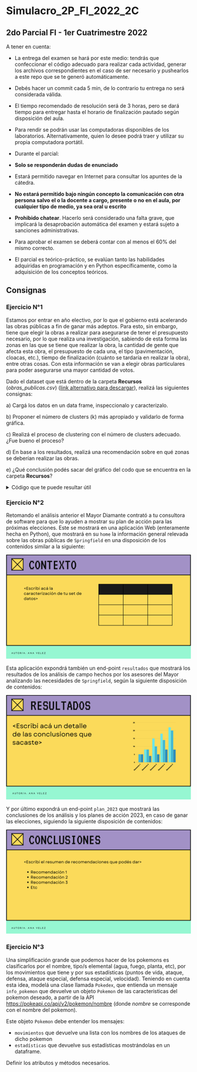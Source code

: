 # Simulacro_2P_FI_2022_2C

## 2do Parcial FI - 1er Cuatrimestre 2022
A tener en cuenta:

* La entrega del examen se hará por este medio: tendrás que confeccionar el código adecuado para realizar cada actividad, generar los archivos correspondientes en el caso de ser necesario y pushearlos a este repo que se te generó automáticamente.

* Debés hacer un commit cada 5 min, de lo contrario tu entrega no será considerada válida.

* El tiempo recomendado de resolución será de 3 horas, pero se dará tiempo para entregar hasta el horario de finalización pautado según disposición del aula.

* Para rendir se podrán usar las computadoras disponibles de los laboratorios. Alternativamente, quien lo desee podrá traer y utilizar su propia computadora portátil.

* Durante el parcial:
 - **Solo se responderán dudas de enunciado**
 
 - Estará permitido navegar en Internet para consultar los apuntes de la cátedra.
 
 - **No estará permitido bajo ningún concepto la comunicación con otra persona salvo el o la docente a cargo, presente o no en el aula, por cualquier tipo de medio, ya sea oral u escrito**


* **Prohibido chatear**. Hacerlo será considerado una falta grave, que implicará la desaprobación automática del examen y estará sujeto a sanciones administrativas.

* Para aprobar el examen se deberá contar con al menos el 60% del mismo correcto.

* El parcial es teórico-práctico, se evalúan tanto las habilidades adquiridas en programación y en Python específicamente, como la adquisición de los conceptos teóricos. 


## Consignas

### Ejercicio N°1
Estamos por entrar en año electivo, por lo que el gobierno está acelerando las obras públicas a fin de ganar más adeptos. Para esto, sin embargo, tiene que elegir la obras a realizar para asegurarse de tener el presupuesto necesario, por lo que realiza una investigación, sabiendo de esta forma las zonas en las que se tiene que realizar la obra, la cantidad de gente que afecta esta obra, el presupuesto de cada una, el tipo (pavimentación, cloacas, etc.), tiempo de finalización (cuánto se tardaría en realizar la obra), entre otras cosas. Con esta información se van a elegir obras particulares para poder asegurarse una mayor cantidad de votos.

Dado el dataset que está dentro de la carpeta **Recursos** (*obras_publicas.csv*) ([link alternativo para descargar](https://drive.google.com/file/d/1-z94J9TH7Vr-SomcSHRjJWgRE6kKiU7-/view?usp=sharing)), realizá las siguientes consignas:

a) Cargá los datos en un data frame, inspeccionalo y caracterizalo.

b) Proponer el número de clusters (k) más apropiado y validarlo de forma gráfica.

c) Realizá el proceso de clustering con el número de clusters adecuado. ¿Fue bueno el proceso?

d) En base a los resultados, realizá una recomendación sobre en qué zonas se deberían realizar las obras.

e) ¿Qué conclusión podés sacar del gráfico del codo que se encuentra en la carpeta **Recursos**?

<details>
  <summary>Código que te puede resultar útil</summary>

  > Bibliotecas
  ```python
  import pandas as pd
  import seaborn as sns
  from sklearn.preprocessing import StandardScaler
  from sklearn.cluster import KMeans, DBSCAN
  from sklearn.metrics import silhouette_samples, silhouette_score
  import matplotlib.pyplot as plt 
  import matplotlib.cm as cm 
  import numpy as np
  from scipy import stats
  ```

  > Gráficos (salvo silhouette)
  ```python
  # Ejemplo con el heatmap para ver los valores no nulos
  # Justo antes de realizar un gráfico, deciden el tamaño de la imagen
  plt.figure(figsize=(a,b)) # siendo a el ancho y b el largo
  no_nulls = sns.heatmap(df.isnull(), cmap='viridis')
  figure = no_nulls.get_figure()    
  figure.savefig('ruta_donde_guardar_la_imagen/imagen.png', dpi=300) # La imagen puede ser .png o .jpg

  # Si se van a realizar más de un gráfico en la misma imagen la sintaxis sería:
  plt.figure(figsize=(a,b))
  variable = sns.método1()
  variable = sns.método2()
  .
  .
  .
  variable = sns.métodoN()
  figure = variable.get_figure()    
  figure.savefig('ruta_donde_guardar_la_imagen/imagen.png', dpi=300) # La imagen puede ser .png o .jpg
  # Es decir, a la misma variable le vamos superponiendo los gráficos.
  ```
  
  > Distribución
  
  ```python
  sns.histplot(data = df, x = "columna", binwidth=10, kde = True)
  # el binwidth depende de la cantidad de datos, a mayor cantidad de datos, más grande el binwidth
  ``` 
  
  > Escalado

  ```python
  scaler = StandardScaler()
  df_escalado = scaler.fit_transform(df)
  ```
  
  > Inercias según número de grupos

  ```python
  def inercias_por_k():
    inercias = {}
    for i in range(1,11):
        kmeans = KMeans(n_clusters = i, init="random", n_init=10, max_iter=300, random_state=123457)
        kmeans.fit(df_escalado)
        inercias[i] = kmeans.inertia_
    return inercias
  ```

  > Gráfico de agrupación
  ```python
  import seaborn as sns
  colores = ["red", "green", "blue"]
  plt.figure(figsize=(8,6)) # Los valores pueden variar
  graf = sns.scatterplot(x = datos_escalados[:,2], y = datos_escalados[:, 3], hue = kmeans.labels_, palette = colores, alpha = 0.5)
  graf = sns.scatterplot(x = kmeans.cluster_centers_[:,2], y = kmeans.cluster_centers_[:,3], zorder = 10, palette = colores, hue = [0, 1, 2], legend = False, marker=6, s=200)
  figure = graf.get_figure()    
  figure.savefig('ruta_donde_guardar_la_imagen/imagen.png', dpi=300) # La imagen puede ser .png o .jpg
  ```

  > Silhouette

  ```python
  silhouette_avg = silhouette_score(df_escalado, kmeans.labels_)
  sample_silhouette_values = silhouette_samples(df_escalado, kmeans.labels_)

  def graficarSilhouette (k, labels, sample_silhouette_values, silhouette_avg):
    fig, ax1 = plt.subplots(1, 1, figsize=(15, 10)) # Las medidas pueden variar
    y_lower = 10
    for i in range(k):
        ith_cluster_silhouette_values = \
            sample_silhouette_values[labels == i]

        ith_cluster_silhouette_values.sort()

        size_cluster_i = ith_cluster_silhouette_values.shape[0]
        y_upper = y_lower + size_cluster_i

        color = cm.nipy_spectral(float(i) / k)
        ax1.fill_betweenx(np.arange(y_lower, y_upper),
                            0, ith_cluster_silhouette_values,
                            facecolor=color, edgecolor=color, alpha=0.7)
        ax1.text(-0.05, y_lower + 0.5 * size_cluster_i, str(i))
        y_lower = y_upper + 10

    ax1.set_title("Plot del silhouette de cada cluster")
    ax1.set_xlabel("Coeficiente de silhouette")
    ax1.set_ylabel("Etiqueta del cluster")
    ax1.axvline(x=silhouette_avg, color="red", linestyle="--")
    ax1.set_yticks([])
    plt.savefig("ruta_donde_guardar_la_imagen/imagen.png", dpi = 300) # La imagen puede ser .png o .jpg

    graficarSilhouette (k, kmeans.labels_, sample_silhouette_values, silhouette_avg)
  ```

</details>


### Ejercicio N°2

Retomando el análisis anterior el Mayor Diamante contrató a tu consultora de software para que lo ayuden a mostrar su plan de acción para las próximas elecciones. Este se mostrará en una aplicación Web (enteramente hecha en Python), que mostrará en su `home` la información general relevada sobre las obras públicas de `Springfield` en una disposición de los contenidos similar a la siguiente:

![home_page](./Recursos/home_page.png)


Esta aplicación expondrá también un end-point `resultados` que mostrará los resultados de los análisis de campo hechos por los asesores del Mayor analizando las necesidades de `Springfield`, según la siguiente disposición de contenidos:

![home_page](./Recursos/resultados.png)

Y por último expondrá un end-point `plan_2023` que mostrará las conclusiones de los análisis y los planes de acción 2023, en caso de ganar las elecciones, siguiendo la siguiente disposición de contenidos:

![home_page](./Recursos/conclusiones.png)



### Ejercicio N°3
Una simplificación grande que podemos hacer de los pokemons es clasificarlos por el nombre, tipo/s elemental (agua, fuego, planta, etc), por los movimientos que tiene y por sus estadísticas (puntos de vida, ataque, defensa, ataque especial, defensa especial, velocidad). Teniendo en cuenta esta idea, modelá una clase llamada `Pokedex`, que entienda un mensaje `info_pokemon` que devuelve un objeto `Pokemon` de las caracteristicas del pokemon deseado, a partir de la API https://pokeapi.co/api/v2/pokemon/nombre (donde _nombre_ se corresponde con el nombre del pokemon).

Este objeto `Pokemon` debe entender los mensajes:
  - `movimientos` que devuelve una lista con los nombres de los ataques de dicho pokemon
  - `estadísticas` que devuelve sus estadísticas mostrándolas en un dataframe.

Definir los atributos y métodos necesarios.




